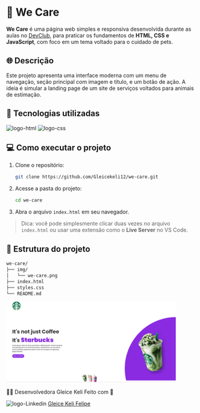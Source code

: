 # 🐶 We Care

**We Care** é uma página web simples e responsiva desenvolvida durante as aulas no <a href="https://rodolfomori.com.br/devclub">DevClub</a>, para praticar os fundamentos de **HTML, CSS e JavaScript**, com foco em um tema voltado para o cuidado de pets.

## 🌐 Descrição

Este projeto apresenta uma interface moderna com um menu de navegação, seção principal com imagem e título, e um botão de ação. A ideia é simular a landing page de um site de serviços voltados para animais de estimação.

## 🚀 Tecnologias utilizadas

<img src="https://img.shields.io/badge/HTML5-E34F26?style=for-the-badge&logo=html5&logoColor=white" alt="logo-html" />

<img src="https://img.shields.io/badge/CSS3-1572B6?style=for-the-badge&logo=css3&logoColor=white" alt="logo-css"/>


## 💻 Como executar o projeto

1. Clone o repositório:
   
   ```bash
   git clone https://github.com/Gleicekeli12/we-care.git
   ```
   
2. Acesse a pasta do projeto:

    ```bash
    cd we-care
    ```

3. Abra o arquivo `index.html` em seu navegador.

> Dica: você pode simplesmente clicar duas vezes no arquivo `index.html` ou usar uma extensão como o **Live Server** no VS Code.


## 📁 Estrutura do projeto

```
we-care/
├── img/
│   └── we-care.png
├── index.html
├── styles.css
└── README.md
```

<img src="https://github.com/Gleicekeli12/starbucks/blob/master/img/starbucks.PNG?raw=true" alt="site" width="450"/>


🙋‍♀️ Desenvolvedora Gleice Keli Feito com 💙

<img src="https://img.icons8.com/?size=100&id=84888&format=png&color=999999" alt="logo-Linkedin" width="30" /> <a href="https://www.linkedin.com/in/gleice-keli-felipe9670/">Gleice Keli Felipe</a>
